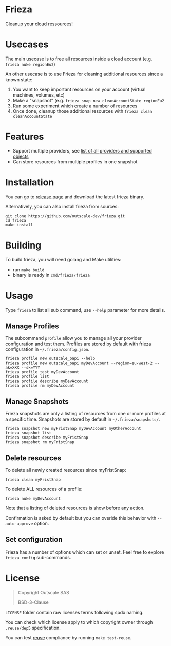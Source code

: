 # Frieza

Cleanup your cloud ressources!

# Usecases

The main usecase is to free all resources inside a cloud account (e.g. `frieza nuke regionEu2`)

An other usecase is to use Frieza for cleaning additional resources since a known state:
1. You want to keep important resources on your account (virtual machines, volumes, etc)
2. Make a "snapshot" (e.g. `frieza snap new cleanAccountState regionEu2`
3. Run some experiment which create a number of resources
4. Once done, cleanup those additional resources with `frieza clean cleanAccountState`

# Features

- Support multiple providers, see [list of all providers and supported objects](providers.md)
- Can store resources from multiple profiles in one snapshot

# Installation

You can go to [release page](https://github.com/outscale-dev/frieza/releases) and download the latest frieza binary.

Alternatively, you can also install frieza from sources:
```
git clone https://github.com/outscale-dev/frieza.git
cd frieza
make install
```

# Building

To build frieza, you will need golang and Make utilities:
- run `make build`
- binary is ready in `cmd/frieza/frieza`

# Usage

Type `frieza` to list all sub command, use `--help` parameter for more details.

## Manage Profiles

The subcommand `profile` allow you to manage all your provider configuration and test them.
Profiles are stored by default with frieza configuration in `~/.frieza/config.json`.

```
frieza profile new outscale_oapi --help
frieza profile new outscale_oapi myDevAccount --region=eu-west-2 --ak=XXX --sk=YYY
frieza profile test myDevAccount
frieza profile list
frieza profile describe myDevAccount
frieza profile rm myDevAccount
```

## Manage Snapshots

Frieza snapshots are only a listing of resources from one or more profiles at a specific time.
Snapshots are stored by default in `~/.frieza/snapshots/`.

```
frieza snapshot new myFristSnap myDevAccount myOtherAccount
frieza snapshot list
frieza snapshot describe myFristSnap
frieza snapshot rm myFristSnap
```

## Delete resources

To delete all newly created resources since myFristSnap:
```
frieza clean myFristSnap
```

To delete ALL resources of a profile:
```
frieza nuke myDevAccount
```

Note that a listing of deleted resources is show before any action.

Confirmation is asked by default but you can overide this behavior with `--auto-approve` option.

## Set configuration

Frieza has a number of options which can set or unset.
Feel free to explore `frieza config` sub-commands.

# License

> Copyright Outscale SAS
>
> BSD-3-Clause

`LICENSE` folder contain raw licenses terms following spdx naming.

You can check which license apply to which copyright owner through `.reuse/dep5` specification.

You can test [reuse](https://reuse.software/.) compliance by running `make test-reuse`.

